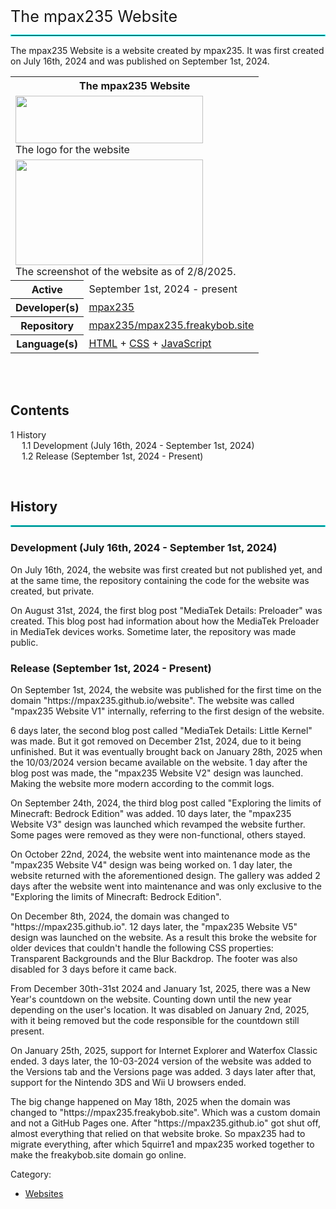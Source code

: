 <span style="font-size: 1.8em;">The mpax235 Website</span>
<hr style="border: 1px solid #00ffff;"></hr>
The mpax235 Website is a website created by mpax235. It was first created on July 16th, 2024 and was published on September 1st, 2024.
<br>
<table class="infobox">
    <tbody>
        <tr>
            <th colspan="2" class="infobox-above">The mpax235 Website</th>
        </tr>
        <tr>
            <td colspan="2" class="infobox-image">
                <span typeof="File">
                    <a href="../assets/images/mpax235WebsiteLogo.png" class="file-description">
                        <img src="../assets/images/mpax235WebsiteLogo.png" width="300" height="76" class="file-element">
                    </a>
                </span>
                <div class="infobox-caption">The logo for the website</div>
            </td>
        </tr>
        <tr>
            <td colspan="2" class="infobox-image">
                <span typeof="File">
                    <a href="../assets/images/mpax235Website20250202.png" class="file-description">
                        <img src="../assets/images/mpax235Website20250202.png" width="300" height="168.75" class="file-element">
                    </a>
                </span>
                <div class="infobox-caption">The screenshot of the website as of 2/8/2025.</div>
            </td>
        </tr>
        <tr>
            <th scope="row" class="infobox-label">Active</th>
            <td class="infobox-data">September 1st, 2024 - present</td>
        </tr>
        <tr>
            <th scope="row" class="infobox-label">Developer(s)</th>
            <td class="infobox-data">
                <a href="mpax235.html" class="redirect" title="mpax235">mpax235</a>
            </td>
        </tr>
        <tr>
            <th scope="row" class="infobox-label">Repository</th>
            <td class="infobox-data">
                <a rel="nofollow" class="external text" href="https://github.com/mpax235/mpax235.freakybob.site">mpax235/mpax235.freakybob.site</a>
            </td>
        </tr>
        <tr>
            <th scope="row" class="infobox-label">Language(s)</th>
            <td class="infobox-data">
                <a rel="nofollow" class="external text" href="https://en.wikipedia.org/wiki/HTML">HTML</a>
                +
                <a rel="nofollow" class="external text" href="https://en.wikipedia.org/wiki/CSS">CSS</a>
                +
                <a rel="nofollow" class="external text" href="https://en.wikipedia.org/wiki/JavaScript">JavaScript</a>
            </td>
        </tr>
    </tbody>
</table>
<br><br>
<div id="toc" class="toc" role="navigation" aria-labelledby="toc-heading">
    <input type="checkbox" role="button" id="toctogglecheckbox" class="toctogglecheckbox" style="display:none" aria-label="Hide the table of contents">
    <div class="toctitle" lang="en" dir="ltr">
        <h2 id="toc-heading">Contents</h2>
    </div>
    <ul>
        <li class="toclevel-1 tocsection-1">
            <a href="#History">
                <span class="tocnumber">1</span>
                <span class="toctext">History</span>
            </a>
            <ul>
                <li class="toclevel-2 tocsection-2">
                    <a href="#Development_(July_16th,_2024_-_September_1st,_2024)">
                        <span class="tocnumber">1.1</span>
                        <span class="toctext">Development (July 16th, 2024 - September 1st, 2024)</span>
                    </a>
                </li>
                <li class="toclevel-2 tocsection-2">
                    <a href="#Release_(September_1st,_2024_-_Present)">
                        <span class="tocnumber">1.2</span>
                        <span class="toctext">Release (September 1st, 2024 - Present)</span>
                    </a>
                </li>
            </ul>
        </li>
    </ul>
</div>
<br>
<h2 id="History">History</h2>
<hr style="border: 1px solid #00ffff;">
<h3 id="Development_(July_16th,_2024_-_September_1st,_2024)">Development (July 16th, 2024 - September 1st, 2024)</h3>
<p>On July 16th, 2024, the website was first created but not published yet, and at the same time, the repository containing the code for the website was created, but private.</p>
<p>On August 31st, 2024, the first blog post "MediaTek Details: Preloader" was created. This blog post had information about how the MediaTek Preloader in MediaTek devices works. Sometime later, the repository was made public.</p>
<h3 id="Release_(September_1st,_2024_-_Present)">Release (September 1st, 2024 - Present)</h3>
<p>On September 1st, 2024, the website was published for the first time on the domain "https://mpax235.github.io/website". The website was called "mpax235 Website V1" internally, referring to the first design of the website.</p>
<p>6 days later, the second blog post called "MediaTek Details: Little Kernel" was made. But it got removed on December 21st, 2024, due to it being unfinished. But it was eventually brought back on January 28th, 2025 when the 10/03/2024 version became available on the website. 1 day after the blog post was made, the "mpax235 Website V2" design was launched. Making the website more modern according to the commit logs.</p>
<p>On September 24th, 2024, the third blog post called "Exploring the limits of Minecraft: Bedrock Edition" was added. 10 days later, the "mpax235 Website V3" design was launched which revamped the website further. Some pages were removed as they were non-functional, others stayed.</p>
<p>On October 22nd, 2024, the website went into maintenance mode as the "mpax235 Website V4" design was being worked on. 1 day later, the website returned with the aforementioned design. The gallery was added 2 days after the website went into maintenance and was only exclusive to the "Exploring the limits of Minecraft: Bedrock Edition".</p>
<p>On December 8th, 2024, the domain was changed to "https://mpax235.github.io". 12 days later, the "mpax235 Website V5" design was launched on the website. As a result this broke the website for older devices that couldn't handle the following CSS properties: Transparent Backgrounds and the Blur Backdrop. The footer was also disabled for 3 days before it came back.</p>
<p>From December 30th-31st 2024 and January 1st, 2025, there was a New Year's countdown on the website. Counting down until the new year depending on the user's location. It was disabled on January 2nd, 2025, with it being removed but the code responsible for the countdown still present.</p>
<p>On January 25th, 2025, support for Internet Explorer and Waterfox Classic ended. 3 days later, the 10-03-2024 version of the website was added to the Versions tab and the Versions page was added. 3 days later after that, support for the Nintendo 3DS and Wii U browsers ended.</p>
<p>The big change happened on May 18th, 2025 when the domain was changed to "https://mpax235.freakybob.site". Which was a custom domain and not a GitHub Pages one. After "https://mpax235.github.io" got shut off, almost everything that relied on that website broke. So mpax235 had to migrate everything, after which 5quirre1 and mpax235 worked together to make the freakybob.site domain go online.</p>
<div id="catlinks" class="catlinks" data="interface">
    <div id="normal-catlinks" class="normal-catlinks">
        <a>Category</a>:
        <ul>
            <li>
                <a href="../../Category/Websites.html">Websites</a>
            </li>
        </ul>
    </div>
</div>